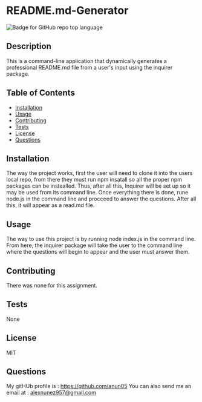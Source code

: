 # README.md-Generator
  ![Badge for GitHub repo top language](https://img.shields.io/static/v1?label=License&message=MIT&color=brightgreen) 
  

  ## Description
  This is a command-line application that dynamically generates a professional README.md file from a user's input using the inquirer package.


  ## Table of Contents
  * [Installation](#installation)
  * [Usage](#Usage)
  * [Contributing](#Contributing)
  * [Tests](#Tests)
  * [License](#License)
  * [Questions](#Questions)

  ## Installation
  The way the project works, first the user  will need to  clone it into the users local repo, from there they must run npm insatall so all the proper npm packages can be instealled. Thus, after all this, Inquirer will be set up so it may be used from its command line. Once everything there is done, rune node.js in the command line and procceed to answer the questions. After all this, it will appear as a read.md file.

  ## Usage
  The way to use this project is by running node index.js in the command line. From here, the inquirer package will take the user to the command line where the questions will begin to appear and the user must answer them.

  ## Contributing
  There was none for this assignment.

  ## Tests
  None

  ## License
  MIT

  ## Questions
  My gitHUb profile is : https://github.com/anun05
  You can also send me an email at : alexnunez957@gmail.com

